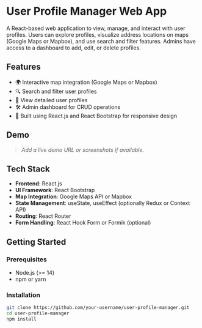 # User Profile Manager Web App

A React-based web application to view, manage, and interact with user profiles. Users can explore profiles, visualize address locations on maps (Google Maps or Mapbox), and use search and filter features. Admins have access to a dashboard to add, edit, or delete profiles.

## Features

- 🌍 Interactive map integration (Google Maps or Mapbox)
- 🔍 Search and filter user profiles
- 👤 View detailed user profiles
- 🛠️ Admin dashboard for CRUD operations
- 💅 Built using React.js and React Bootstrap for responsive design

## Demo

> _Add a live demo URL or screenshots if available._

## Tech Stack

- **Frontend**: React.js
- **UI Framework**: React Bootstrap
- **Map Integration**: Google Maps API or Mapbox
- **State Management**: useState, useEffect (optionally Redux or Context API)
- **Routing**: React Router
- **Form Handling**: React Hook Form or Formik (optional)

## Getting Started

### Prerequisites

- Node.js (>= 14)
- npm or yarn

### Installation

```bash
git clone https://github.com/your-username/user-profile-manager.git
cd user-profile-manager
npm install
